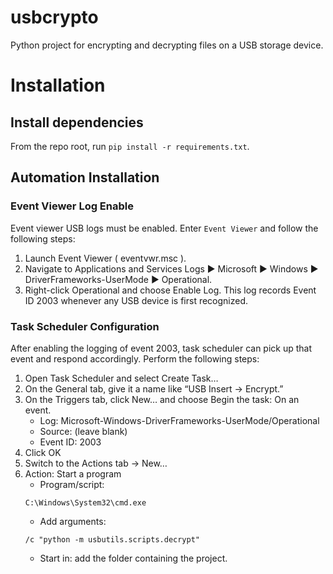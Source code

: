 # usbcrypto
Python project for encrypting and decrypting files on a USB storage device.

# Installation
## Install dependencies
From the repo root, run `pip install -r requirements.txt`.

## Automation Installation
### Event Viewer Log Enable
Event viewer USB logs must be enabled. Enter `Event Viewer` and follow the following steps:
1. Launch Event Viewer ( eventvwr.msc ).
2. Navigate to Applications and Services Logs ▶ Microsoft ▶ Windows ▶ DriverFrameworks-UserMode ▶ Operational.
3. Right-click Operational and choose Enable Log. This log records Event ID 2003 whenever any USB device is first recognized.

### Task Scheduler Configuration
After enabling the logging of event 2003, task scheduler can pick up that event and respond accordingly. Perform the following steps:
1. Open Task Scheduler and select Create Task…
2. On the General tab, give it a name like “USB Insert → Encrypt.”
3. On the Triggers tab, click New… and choose Begin the task: On an event.
    - Log: Microsoft-Windows-DriverFrameworks-UserMode/Operational
    - Source: (leave blank)
    - Event ID: 2003
4. Click OK
5. Switch to the Actions tab → New…
6. Action: Start a program
    - Program/script:
    ```
    C:\Windows\System32\cmd.exe
    ```
    - Add arguments:
    ```
    /c "python -m usbutils.scripts.decrypt"
    ```
    - Start in: add the folder containing the project.

